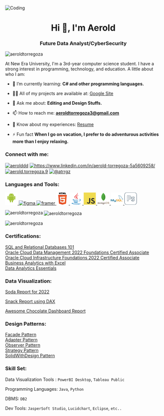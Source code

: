 <img align="Center" alt="Coding" height="440" width="1000" src="https://i.pinimg.com/originals/81/17/8b/81178b47a8598f0c81c4799f2cdd4057.gif">
<h1 align="center">Hi 👋, I'm Aerold</h1>
<h3 align="center">Future Data Analyst/CyberSecurity</h3>

<p align="left"> <img src="https://komarev.com/ghpvc/?username=aeroldtorregoza&label=Profile%20views&color=0e75b6&style=flat" alt="aeroldtorregoza" /> </p>

At New Era University, I'm a 3rd-year computer science student. I have a strong interest in programming, technology, and education. A little about who I am:

- 🌱 I’m currently learning: **C# and other programming languages.**

- 👨‍💻 All of my projects are available at: [Google Site](https://sites.google.com/neu.edu.ph/adtorregoza/home?)
- 💬 Ask me about: **Editing and Design Stuffs.**

- 📫 How to reach me: **aeroldtorregoza3@gmail.com**

- 📄 Know about my experiences: [Resume](https://drive.google.com/file/d/1qM-p6S_iVi6jN1m_uw2U9z2BDhWQFU3j/view)

- ⚡ Fun fact **When I go on vacation, I prefer to do adventurous activities more than I enjoy relaxing.**

<h3 align="left">Connect with me:</h3>
<p align="left">
<a href="https://twitter.com/aerolddd" target="blank"><img align="center" src="https://raw.githubusercontent.com/rahuldkjain/github-profile-readme-generator/master/src/images/icons/Social/twitter.svg" alt="aerolddd" height="30" width="40" /></a>
<a href="https://www.linkedin.com/in/aerold-torregoza-5a5609258/" target="blank"><img align="center" src="https://raw.githubusercontent.com/rahuldkjain/github-profile-readme-generator/master/src/images/icons/Social/linked-in-alt.svg" alt="https://www.linkedin.com/in/aerold-torregoza-5a5609258/" height="30" width="40" /></a>
<a href="https://fb.com/aerold.torregoza.9" target="blank"><img align="center" src="https://raw.githubusercontent.com/rahuldkjain/github-profile-readme-generator/master/src/images/icons/Social/facebook.svg" alt="aerold.torregoza.9" height="30" width="40" /></a>
<a href="https://www.instagram.com/atrrgz/" target="blank"><img align="center" src="https://raw.githubusercontent.com/rahuldkjain/github-profile-readme-generator/master/src/images/icons/Social/instagram.svg" alt="@atrrgz" height="30" width="40" /></a>
</p>

<h3 align="left">Languages and Tools:</h3>
<p align="left"> <a href="https://developer.android.com" target="_blank" rel="noreferrer"> <img src="https://raw.githubusercontent.com/devicons/devicon/master/icons/android/android-original-wordmark.svg" alt="android" width="40" height="40"/> </a> <a href="https://www.figma.com/" target="_blank" rel="noreferrer"> <img src="https://www.vectorlogo.zone/logos/figma/figma-icon.svg" alt="figma" width="40" height="40"/> </a> <a href="https://www.framer.com/" target="_blank" rel="noreferrer"> <img src="https://www.vectorlogo.zone/logos/framer/framer-icon.svg" alt="framer" width="40" height="40"/> </a> <a href="https://www.w3.org/html/" target="_blank" rel="noreferrer"> <img src="https://raw.githubusercontent.com/devicons/devicon/master/icons/html5/html5-original-wordmark.svg" alt="html5" width="40" height="40"/> </a> <a href="https://www.java.com" target="_blank" rel="noreferrer"> <img src="https://raw.githubusercontent.com/devicons/devicon/master/icons/java/java-original.svg" alt="java" width="40" height="40"/> </a> <a href="https://developer.mozilla.org/en-US/docs/Web/JavaScript" target="_blank" rel="noreferrer"> <img src="https://raw.githubusercontent.com/devicons/devicon/master/icons/javascript/javascript-original.svg" alt="javascript" width="40" height="40"/> </a> <a href="https://www.mongodb.com/" target="_blank" rel="noreferrer"> <img src="https://raw.githubusercontent.com/devicons/devicon/master/icons/mongodb/mongodb-original-wordmark.svg" alt="mongodb" width="40" height="40"/> </a> <a href="https://www.mysql.com/" target="_blank" rel="noreferrer"> <img src="https://raw.githubusercontent.com/devicons/devicon/master/icons/mysql/mysql-original-wordmark.svg" alt="mysql" width="40" height="40"/> </a> <a href="https://www.photoshop.com/en" target="_blank" rel="noreferrer"> <img src="https://raw.githubusercontent.com/devicons/devicon/master/icons/photoshop/photoshop-line.svg" alt="photoshop" width="40" height="40"/> </a> </p>

<p><img align="left" src="https://github-readme-stats.vercel.app/api/top-langs?username=aeroldtorregoza&show_icons=true&locale=en&layout=compact" alt="aeroldtorregoza" /></p>

<p>&nbsp;<img align="center" src="https://github-readme-stats.vercel.app/api?username=aeroldtorregoza&show_icons=true&locale=en" alt="aeroldtorregoza" /></p>

<p><img align="center" src="https://github-readme-streak-stats.herokuapp.com/?user=aeroldtorregoza&" alt="aeroldtorregoza" /></p>

<h3 align="left">Certifications:</h3>
  <a href="https://courses.cognitiveclass.ai/certificates/a1e3a628525a4a9b8f2210cc29d067e2#"> SQL and Relational Databases 101</a>
  <br>
   <a href="https://catalog-education.oracle.com/pls/certview/sharebadge?id=97AB4C4862D2C3129762D710D57C7EBA04B32774BCC96A7E4A2841804BC4E6E8&fbclid=IwAR2uwSQGmRFvfuoFNw4ZX-cLTCzeCoVxYcaHyDAXxW05XOu7CAH0Ew4RX6A"> Oracle Cloud Data Management 2022 Foundations Certified Associate </a>
  <br>
   <a href="https://catalog-education.oracle.com/pls/certview/sharebadge?id=B90A52767CE745045B89B2B12EFEA01772828D26C16A8AC54A41AFA3161A0E7C&fbclid=IwAR2RmX94HFdBfgo7PBCLyZyGhDOLTp1Xu_bkJEw1fq1_ZWrYm-9mvCZJ9E0"> Oracle Cloud Infrastructure Foundations 2022 Certified Associate</a>
  <br>
  <a href="https://simpli-web.app.link/e/IJla0vw98Kb"> Business Analytics with Excel</a>
  <br>
  <a href="https://www.credly.com/badges/83fdd820-c2ac-4962-81e8-cf60ed1d3197"> Data Analytics Essentials</a>
  <br>
 
  

<h3 align="left">Data Visualization:</h3>

 [Soda Report for 2022](https://app.powerbi.com/view?r=eyJrIjoiMTM1ZmU1MzYtZmU3NC00Zjk2LWJjMzgtOGIwNDE5YjcyMGFmIiwidCI6IjNhMzI1MTg0LTQ2MzItNGI1ZS1iOWVkLWU5ZTE2NmUxMTgxZSIsImMiOjEwfQ%3D%3D)
 
 [Snack Report using DAX](https://app.powerbi.com/view?r=eyJrIjoiZWI1N2JmYzUtYTBjNi00ZGZmLTkyODAtOTQ2ZDdhM2JmM2U0IiwidCI6IjNhMzI1MTg0LTQ2MzItNGI1ZS1iOWVkLWU5ZTE2NmUxMTgxZSIsImMiOjEwfQ%3D%3D)

[Awesome Chocolate Dashboard Report](https://public.tableau.com/app/profile/aerold.torregoza/viz/AwesomeChocolateDashboardReport_17150827809540/Dashboard1?publish=yes&fbclid=IwZXh0bgNhZW0CMTAAAR37EBX0ZIzq91kfiUTeMZe8lOY1sRsUMYOVpGHMg2AEbBwUyNqMNMzR9Qg_aem_AbHe3oghsKsJA149Gkww6d2CCdOamX8GPKRLmLAXv-XKhWnZCHBqu-WiVJbeO-wCb1HeLJ2GOfUR5I6xmG2isB9t)

 <h3 align="left">Design Patterns:</h3>
  <a href="https://github.com/aeroldtorregoza/facadePattern">Facade Pattern</a>
  <br>
  <a href="https://github.com/aeroldtorregoza/adapterPattern">Adapter Pattern</a>
  <br>
  <a href="https://github.com/aeroldtorregoza/observerPattern">Observer Pattern</a>
  <br>
  <a href="https://github.com/aeroldtorregoza/strategyPattern">Strategy Pattern</a>
  <br>
  <a href="https://github.com/aeroldtorregoza/solidWithDesignPattern">SolidWithDesign Pattern</a>
  <br>

 <h3 align="left">Skill Set:</h3>
 
Data Visualization Tools :  `PowerBI Desktop`, `Tableau Public`

Programming Languages: `Java`, `Python`

DBMS: `DB2`

Dev Tools: `JasperSoft Studio`, `Lucidchart`, `Eclipse`, `etc..`
 





